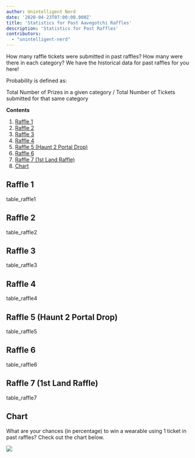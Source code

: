 ```yaml
---
author: Unintelligent Nerd
date: '2020-04-23T07:00:00.000Z'
title: 'Statistics for Past Aavegotchi Raffles'
description: 'Statistics for Past Raffles'
contributors:
  - "unintelligent-nerd"
---
```


How many raffle tickets were submitted in past raffles? How many were there in each category? We have the historical data for past raffles for you here!

Probability is defined as:

Total Number of Prizes in a given category / Total Number of Tickets submitted for that same category

<div class="contentsBox">

**Contents**

<ol>
<li><a href=#raffle-1>Raffle 1</a></li>
<li><a href=#raffle-2>Raffle 2</a></li>
<li><a href=#raffle-3>Raffle 3</a></li>
<li><a href=#raffle-4>Raffle 4</a></li>
<li><a href=#raffle-5--haunt-2-portal-drop->Raffle 5 (Haunt 2 Portal Drop)</a></li>
<li><a href=#raffle-6>Raffle 6</a></li>
<li><a href=#raffle-7--1st-land-raffle->Raffle 7 (1st Land Raffle)</a></li>
<li><a href=#chart>Chart</a></li>
</ol>

</div>

## Raffle 1
table_raffle1

## Raffle 2
table_raffle2

## Raffle 3
table_raffle3

## Raffle 4
table_raffle4

## Raffle 5 (Haunt 2 Portal Drop)
table_raffle5

## Raffle 6
table_raffle6

## Raffle 7 (1st Land Raffle)
table_raffle7

## Chart

What are your chances (in percentage) to win a wearable using 1 ticket in past raffles? Check out the chart below.

<img src="/raffles-stats/raffle-stats-chart.png" />